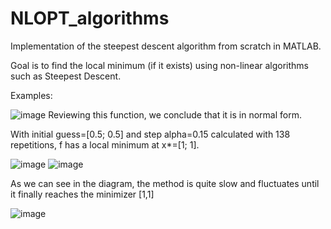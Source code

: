 # NLOPT_algorithms
Implementation of the steepest descent algorithm from scratch in MATLAB.

Goal is to find the local minimum (if it exists) using non-linear algorithms such as Steepest Descent. 

Examples:

![image](https://user-images.githubusercontent.com/62386580/139705642-eeba29b2-67cc-4c84-aab8-2bd431ce78b9.png)
Reviewing this function, we conclude that it is in normal form.

With initial guess=[0.5; 0.5] and step alpha=0.15 calculated with 138 repetitions, f has a local minimum at x*=[1; 1].

![image](https://user-images.githubusercontent.com/62386580/139707306-9943930a-cc48-4a24-a444-efd1921f7877.png)
![image](https://user-images.githubusercontent.com/62386580/139707327-1b04c29c-1944-4399-b810-80201b1b47db.png)

As we can see in the diagram, the method is quite slow and fluctuates until it finally reaches the minimizer [1,1]

![image](https://user-images.githubusercontent.com/62386580/139707763-2612763a-04e3-4477-aa25-c9f72ac23702.png)


